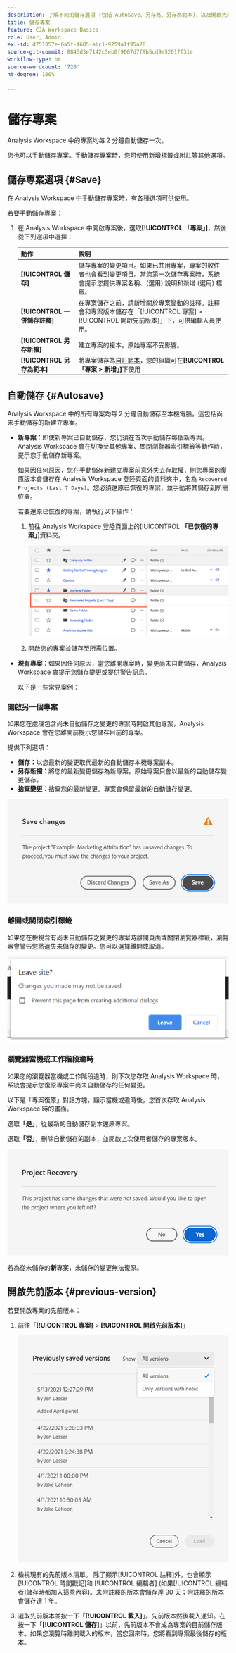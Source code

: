 ```yaml
---
description: 了解不同的儲存選項 (包括 AutoSave、另存為、另存為範本)，以及開啟先前的版本。
title: 儲存專案
feature: CJA Workspace Basics
role: User, Admin
exl-id: d751057e-6a5f-4605-abc1-9259a1f95a28
source-git-commit: 8845d3e7142c5eb0f9007d7f9b5cd9e52017f31e
workflow-type: ht
source-wordcount: '726'
ht-degree: 100%

---
```


# 儲存專案

Analysis Workspace 中的專案均每 2 分鐘自動儲存一次。

您也可以手動儲存專案。手動儲存專案時，您可使用新增標籤或附註等其他選項。

## 儲存專案選項 {#Save}

在 Analysis Workspace 中手動儲存專案時，有各種選項可供使用。

若要手動儲存專案：

1. 在 Analysis Workspace 中開啟專案後，選取&#x200B;**[!UICONTROL 「專案」]**，然後從下列選項中選擇：

   | 動作 | 說明 |
   |---|---| 
   | **[!UICONTROL 儲存]** | 儲存專案的變更項目。如果已共用專案，專案的收件者也會看到變更項目。當您第一次儲存專案時，系統會提示您提供專案名稱、(選用) 說明和新增 (選用) 標籤。  |
   | **[!UICONTROL 一併儲存註釋]** | 在專案儲存之前，請新增關於專案變動的註釋。註釋會和專案版本儲存在「[!UICONTROL 專案] > [!UICONTROL 開啟先前版本]」下，可供編輯人員使用。 |
   | **[!UICONTROL 另存新檔]** | 建立專案的複本。原始專案不受影響。 |
   | **[!UICONTROL 另存為範本]** | 將專案儲存為[自訂範本](https://experienceleague.adobe.com/docs/analytics/analyze/analysis-workspace/build-workspace-project/starter-projects.html?lang=zh-Hant)，您的組織可在&#x200B;**[!UICONTROL 「專案 > 新增」]**&#x200B;下使用 |

## 自動儲存 {#Autosave}

Analysis Workspace 中的所有專案均每 2 分鐘自動儲存至本機電腦。這包括尚未手動儲存的新建立專案。

* **新專案：**&#x200B;即使新專案已自動儲存，您仍須在首次手動儲存每個新專案。Analysis Workspace 會在切換至其他專案、關閉瀏覽器索引標籤等動作時，提示您手動儲存新專案。

   如果因任何原因，您在手動儲存新建立專案前意外失去存取權，則您專案的復原版本會儲存在 Analysis Workspace 登陸頁面的資料夾中，名為 `Recovered Projects (Last 7 Days)`。您必須還原已恢復的專案，並手動將其儲存到所需位置。

   若要還原已恢復的專案，請執行以下操作：

   1. 前往 Analysis Workspace 登陸頁面上的&#x200B;[!UICONTROL **「已恢復的專案」**]&#x200B;資料夾。

      ![](assets/recovered-folder.png)

   1. 開啟您的專案並儲存至所需位置。


* **現有專案：**&#x200B;如果因任何原因，當您離開專案時，變更尚未自動儲存，Analysis Workspace 會提示您儲存變更或提供警告訊息。

   以下是一些常見案例：

### 開啟另一個專案

如果您在處理包含尚未自動儲存之變更的專案時開啟其他專案，Analysis Workspace 會在您離開前提示您儲存目前的專案。

提供下列選項：

* **儲存：**&#x200B;以您最新的變更取代最新的自動儲存本機專案副本。
* **另存新檔：**&#x200B;將您的最新變更儲存為新專案。原始專案只會以最新的自動儲存變更儲存。
* **捨棄變更：**&#x200B;捨棄您的最新變更。專案會保留最新的自動儲存變更。

![](assets/existing-save.png)

### 離開或關閉索引標籤

如果您在檢視含有尚未自動儲存之變更的專案時離開頁面或關閉瀏覽器標籤，瀏覽器會警告您將遺失未儲存的變更。您可以選擇離開或取消。

![](assets/browser-image.png)

### 瀏覽器當機或工作階段逾時

如果您的瀏覽器當機或工作階段逾時，則下次您存取 Analysis Workspace 時，系統會提示您復原專案中尚未自動儲存的任何變更。

以下是「專案復原」對話方塊，顯示當機或逾時後，您首次存取 Analysis Workspace 時的畫面。

選取&#x200B;**「是」**，從最新的自動儲存副本還原專案。

選取&#x200B;**「否」**，刪除自動儲存的副本，並開啟上次使用者儲存的專案版本。

![](assets/project-recovery.png)

若為從未儲存的&#x200B;**新**&#x200B;專案，未儲存的變更無法復原。

## 開啟先前版本 {#previous-version}

若要開啟專案的先前版本：

1. 前往「**[!UICONTROL 專案]** > **[!UICONTROL 開啟先前版本]**」

   ![](assets/previous-versions.png)

1. 檢視現有的先前版本清單。
   除了顯示[!UICONTROL 註釋]外，也會顯示[!UICONTROL 時間戳記]和 [!UICONTROL 編輯者] (如果[!UICONTROL 編輯者]儲存時都加入這些內容)。未附註釋的版本會儲存達 90 天；附註釋的版本會儲存達 1 年。
1. 選取先前版本並按一下「**[!UICONTROL 載入]**」。先前版本然後載入通知。在按一下「**[!UICONTROL 儲存]**」以前，先前版本不會成為專案的目前儲存版本。如果您瀏覽時離開載入的版本，當您回來時，您將看到專案最後儲存的版本。
